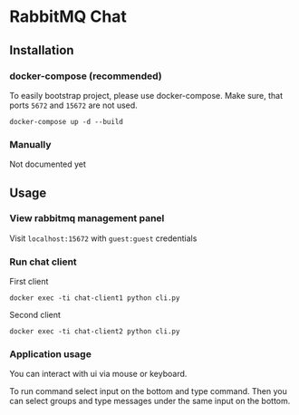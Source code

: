 # RabbitMQ Chat

## Installation

### docker-compose (recommended)

To easily bootstrap project, please use docker-compose. Make sure, that ports `5672` and `15672` are not used.

```shell
docker-compose up -d --build
```

### Manually

Not documented yet

## Usage

### View rabbitmq management panel

Visit `localhost:15672` with `guest:guest` credentials

### Run chat client

First client
```shell
docker exec -ti chat-client1 python cli.py
```

Second client
```shell
docker exec -ti chat-client2 python cli.py
```

### Application usage

You can interact with ui via mouse or keyboard. 

To run command select input on the bottom and type command. Then you can select groups and type messages under the same input on the bottom.
